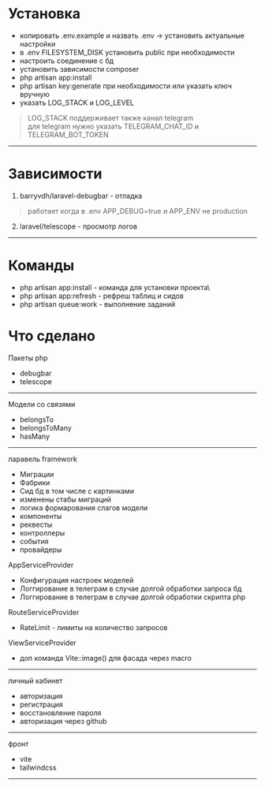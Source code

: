 # Установка
- копировать .env.example и назвать .env -> установить актуальные настройки
- в .env FILESYSTEM_DISK установить public при необходимости
- настроить соединение с бд
- установить зависимости composer
- php artisan app:install
- php artisan key:generate при необходимости или указать ключ вручную
- указать LOG_STACK и LOG_LEVEL
> LOG_STACK поддерживает также канал telegram\
> для telegram нужно указать TELEGRAM_CHAT_ID и TELEGRAM_BOT_TOKEN

---

# Зависимости
1. barryvdh/laravel-debugbar - отладка
> работает когда в .env APP_DEBUG=true и APP_ENV не production
2. laravel/telescope - просмотр логов

---

# Команды
- php artisan app:install - команда для установки проекта\
- php artisan app:refresh - рефреш таблиц и сидов
- php artisan queue:work - выполнение заданий

# Что сделано
Пакеты php
- debugbar
- telescope
---
Модели со связями
- belongsTo
- belongsToMany
- hasMany
---
ларавель framework
- Миграции
- Фабрики
- Сид бд в том числе с картинками
- изменены стабы миграций
- логика формарования слагов модели
- компоненты
- реквесты
- контроллеры
- события
- провайдеры
  
AppServiceProvider
- Конфигурация настроек моделей
- Логгирование в телеграм в случае долгой обработки запроса бд
- Логгирование в телеграм в случае долгой обработки скрипта php

RouteServiceProvider
- RateLimit - лимиты на количество запросов

ViewServiceProvider
- доп команда Vite::image() для фасада через macro
---
личный кабинет
- авторизация
- регистрация
- восстановление пароля
- авторизация через github
---
фронт
- vite
- tailwindcss
---
